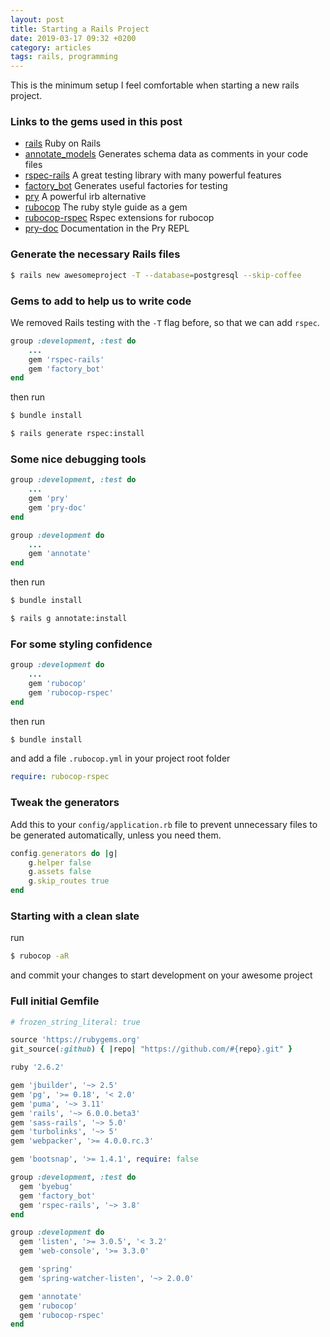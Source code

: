```yaml
---
layout: post
title: Starting a Rails Project
date: 2019-03-17 09:32 +0200
category: articles
tags: rails, programming
---
```


This is the minimum setup I feel comfortable when starting a new rails project.

### Links to the gems used in this post

- [rails](https://github.com/rails/rails) Ruby on Rails
- [annotate_models](https://github.com/ctran/annotate_models) Generates schema data as comments in your code files
- [rspec-rails](https://github.com/rspec/rspec-rails) A great testing library with many powerful features
- [factory_bot](https://github.com/thoughtbot/factory_bot) Generates useful factories for testing
- [pry](https://github.com/pry/pry) A powerful irb alternative
- [rubocop](https://github.com/rubocop-hq/rubocop) The ruby style guide as a gem
- [rubocop-rspec](https://github.com/rubocop-hq/rubocop-rspec) Rspec extensions for rubocop
- [pry-doc](https://github.com/pry/pry-doc) Documentation in the Pry REPL

### Generate the necessary Rails files

```bash
$ rails new awesomeproject -T --database=postgresql --skip-coffee
```

### Gems to add to help us to write code

We removed Rails testing with the `-T` flag before, so that we can add `rspec`.

```ruby
group :development, :test do
    ...
    gem 'rspec-rails'
    gem 'factory_bot'
end
```

then run

```bash
$ bundle install
```

```bash
$ rails generate rspec:install
```

### Some nice debugging tools

```ruby
group :development, :test do
    ...
    gem 'pry'
    gem 'pry-doc'
end

group :development do
    ...
    gem 'annotate'
end
```

then run

```bash
$ bundle install
```

```bash
$ rails g annotate:install
```

### For some styling confidence

```ruby
group :development do
    ...
    gem 'rubocop'
    gem 'rubocop-rspec'
end
```

then run

```bash
$ bundle install
```

and add a file `.rubocop.yml` in your project root folder

```yaml
require: rubocop-rspec
```

### Tweak the generators

Add this to your `config/application.rb` file to prevent unnecessary files to be generated automatically, unless you need them.

```ruby
config.generators do |g|
    g.helper false
    g.assets false
    g.skip_routes true
end
```

### Starting with a clean slate

run

```bash
$ rubocop -aR
```

and commit your changes to start development on your awesome project


### Full initial Gemfile

```ruby
# frozen_string_literal: true

source 'https://rubygems.org'
git_source(:github) { |repo| "https://github.com/#{repo}.git" }

ruby '2.6.2'

gem 'jbuilder', '~> 2.5'
gem 'pg', '>= 0.18', '< 2.0'
gem 'puma', '~> 3.11'
gem 'rails', '~> 6.0.0.beta3'
gem 'sass-rails', '~> 5.0'
gem 'turbolinks', '~> 5'
gem 'webpacker', '>= 4.0.0.rc.3'

gem 'bootsnap', '>= 1.4.1', require: false

group :development, :test do
  gem 'byebug'
  gem 'factory_bot'
  gem 'rspec-rails', '~> 3.8'
end

group :development do
  gem 'listen', '>= 3.0.5', '< 3.2'
  gem 'web-console', '>= 3.3.0'

  gem 'spring'
  gem 'spring-watcher-listen', '~> 2.0.0'

  gem 'annotate'
  gem 'rubocop'
  gem 'rubocop-rspec'
end
```
